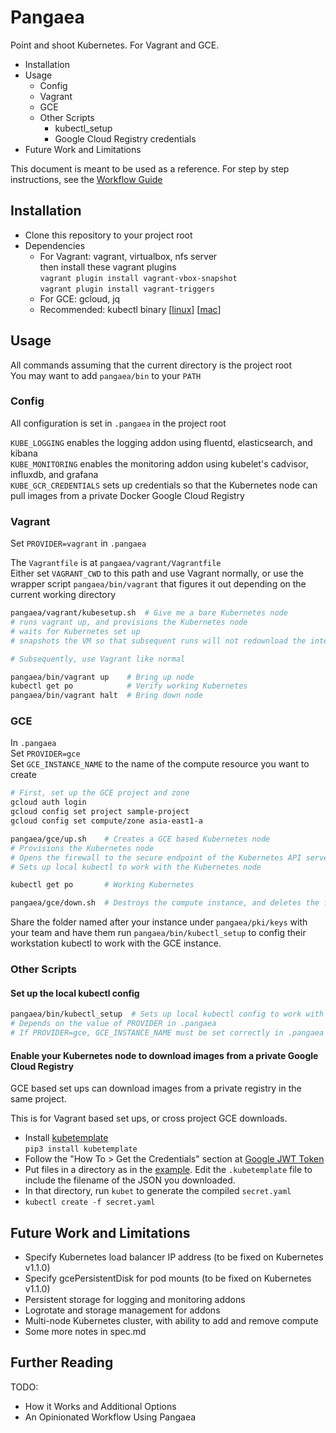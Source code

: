 # Pangaea

Point and shoot Kubernetes. For Vagrant and GCE.

- Installation
- Usage
    - Config
    - Vagrant
    - GCE
    - Other Scripts
        - kubectl_setup
        - Google Cloud Registry credentials
- Future Work and Limitations

This document is meant to be used as a reference. For step by step instructions, see the [Workflow Guide](workflow.md)

## Installation

- Clone this repository to your project root
- Dependencies
    - For Vagrant: vagrant, virtualbox, nfs server  
        then install these vagrant plugins  
        `vagrant plugin install vagrant-vbox-snapshot`  
        `vagrant plugin install vagrant-triggers`
    - For GCE: gcloud, jq
    - Recommended: kubectl binary [[linux](https://storage.googleapis.com/kubernetes-release/release/v1.0.6/bin/linux/amd64/kubectl)] [[mac](https://storage.googleapis.com/kubernetes-release/release/v1.0.6/bin/darwin/amd64/kubectl)]

## Usage

All commands assuming that the current directory is the project root  
You may want to add `pangaea/bin` to your `PATH`

### Config

All configuration is set in `.pangaea` in the project root

`KUBE_LOGGING` enables the logging addon using fluentd, elasticsearch, and kibana  
`KUBE_MONITORING` enables the monitoring addon using kubelet's cadvisor, influxdb, and grafana  
`KUBE_GCR_CREDENTIALS` sets up credentials so that the Kubernetes node can pull images from a private Docker Google Cloud Registry

### Vagrant

Set `PROVIDER=vagrant` in `.pangaea`

The `Vagrantfile` is at `pangaea/vagrant/Vagrantfile`  
Either set `VAGRANT_CWD` to this path and use Vagrant normally, or use the wrapper script `pangaea/bin/vagrant` that figures it out depending on the current working directory

```bash
pangaea/vagrant/kubesetup.sh  # Give me a bare Kubernetes node
# runs vagrant up, and provisions the Kubernetes node
# waits for Kubernetes set up
# snapshots the VM so that subsequent runs will not redownload the internet

# Subsequently, use Vagrant like normal

pangaea/bin/vagrant up    # Bring up node
kubectl get po            # Verify working Kubernetes
pangaea/bin/vagrant halt  # Bring down node
```

### GCE

In `.pangaea`  
Set `PROVIDER=gce`  
Set `GCE_INSTANCE_NAME` to the name of the compute resource you want to create

```bash
# First, set up the GCE project and zone
gcloud auth login
gcloud config set project sample-project
gcloud config set compute/zone asia-east1-a

pangaea/gce/up.sh    # Creates a GCE based Kubernetes node
# Provisions the Kubernetes node
# Opens the firewall to the secure endpoint of the Kubernetes API server
# Sets up local kubectl to work with the Kubernetes node

kubectl get po       # Working Kubernetes

pangaea/gce/down.sh  # Destroys the compute instance, and deletes the firewall entry
```

Share the folder named after your instance under `pangaea/pki/keys` with your team and have them run `pangaea/bin/kubectl_setup` to config their workstation kubectl to work with the GCE instance.

### Other Scripts

#### Set up the local kubectl config

```bash
pangaea/bin/kubectl_setup  # Sets up local kubectl config to work with the Kubernetes node
# Depends on the value of PROVIDER in .pangaea
# If PROVIDER=gce, GCE_INSTANCE_NAME must be set correctly in .pangaea and the corresponding certs must be present in pangaea/pki/keys
```

#### Enable your Kubernetes node to download images from a private Google Cloud Registry

GCE based set ups can download images from a private registry in the same project.

This is for Vagrant based set ups, or cross project GCE downloads.

- Install [kubetemplate](https://github.com/hasura/kubetemplate)  
    `pip3 install kubetemplate`
- Follow the "How To > Get the Credentials" section at [Google JWT Token](https://github.com/hasura/google-jwt-gcr-token-docker)
- Put files in a directory as in the [example](https://github.com/hasura/kubetemplate/tree/master/example). Edit the `.kubetemplate` file to include the filename of the JSON you downloaded.
- In that directory, run `kubet` to generate the compiled `secret.yaml`
- `kubectl create -f secret.yaml`

## Future Work and Limitations

- Specify Kubernetes load balancer IP address (to be fixed on Kubernetes v1.1.0)
- Specify gcePersistentDisk for pod mounts (to be fixed on Kubernetes v1.1.0)
- Persistent storage for logging and monitoring addons
- Logrotate and storage management for addons
- Multi-node Kubernetes cluster, with ability to add and remove compute
- Some more notes in spec.md

## Further Reading

TODO:
- How it Works and Additional Options
- An Opinionated Workflow Using Pangaea
